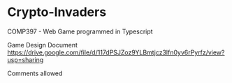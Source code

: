 # Crypto-Invaders
COMP397 - Web Game programmed in Typescript

Game Design Document
https://drive.google.com/file/d/117dPSJZoz9YLBmtjcz3lfn0yv6rPyrfz/view?usp=sharing

Comments allowed

